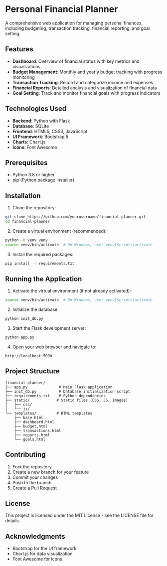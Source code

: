 # Personal Financial Planner

A comprehensive web application for managing personal finances, including budgeting, transaction tracking, financial reporting, and goal setting.

## Features

- **Dashboard**: Overview of financial status with key metrics and visualizations
- **Budget Management**: Monthly and yearly budget tracking with progress monitoring
- **Transaction Tracking**: Record and categorize income and expenses
- **Financial Reports**: Detailed analysis and visualization of financial data
- **Goal Setting**: Track and monitor financial goals with progress indicators

## Technologies Used

- **Backend**: Python with Flask
- **Database**: SQLite
- **Frontend**: HTML5, CSS3, JavaScript
- **UI Framework**: Bootstrap 5
- **Charts**: Chart.js
- **Icons**: Font Awesome

## Prerequisites

- Python 3.8 or higher
- pip (Python package installer)

## Installation

1. Clone the repository:
```bash
git clone https://github.com/yourusername/financial-planner.git
cd financial-planner
```

2. Create a virtual environment (recommended):
```bash
python -m venv venv
source venv/bin/activate  # On Windows, use: venv\Scripts\activate
```

3. Install the required packages:
```bash
pip install -r requirements.txt
```

## Running the Application

1. Activate the virtual environment (if not already activated):
```bash
source venv/bin/activate  # On Windows, use: venv\Scripts\activate
```

2. Initialize the database:
```bash
python init_db.py
```

3. Start the Flask development server:
```bash
python app.py
```

4. Open your web browser and navigate to:
```
http://localhost:5000
```

## Project Structure

```
financial-planner/
├── app.py              # Main Flask application
├── init_db.py          # Database initialization script
├── requirements.txt    # Python dependencies
├── static/            # Static files (CSS, JS, images)
│   ├── css/
│   └── js/
└── templates/         # HTML templates
    ├── base.html
    ├── dashboard.html
    ├── budget.html
    ├── transactions.html
    ├── reports.html
    └── goals.html
```

## Contributing

1. Fork the repository
2. Create a new branch for your feature
3. Commit your changes
4. Push to the branch
5. Create a Pull Request

## License

This project is licensed under the MIT License - see the LICENSE file for details.

## Acknowledgments

- Bootstrap for the UI framework
- Chart.js for data visualization
- Font Awesome for icons 